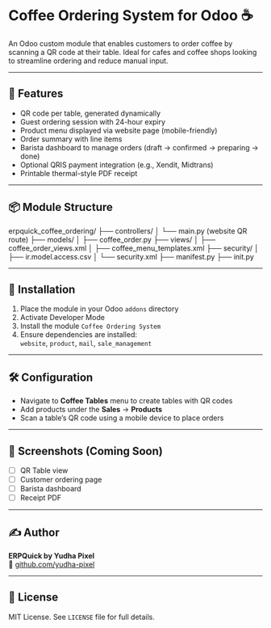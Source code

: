 # Coffee Ordering System for Odoo ☕️

An Odoo custom module that enables customers to order coffee by scanning a QR code at their table. Ideal for cafes and coffee shops looking to streamline ordering and reduce manual input.

---

## 🔧 Features

- QR code per table, generated dynamically
- Guest ordering session with 24-hour expiry
- Product menu displayed via website page (mobile-friendly)
- Order summary with line items
- Barista dashboard to manage orders (draft → confirmed → preparing → done)
- Optional QRIS payment integration (e.g., Xendit, Midtrans)
- Printable thermal-style PDF receipt

---

## 📦 Module Structure

erpquick_coffee_ordering/
├── controllers/
│ └── main.py (website QR route)
├── models/
│ ├── coffee_order.py
├── views/
│ ├── coffee_order_views.xml
│ ├── coffee_menu_templates.xml
├── security/
│ ├── ir.model.access.csv
│ └── security.xml
├── manifest.py
├── init.py

---

## 🚀 Installation

1. Place the module in your Odoo `addons` directory
2. Activate Developer Mode
3. Install the module `Coffee Ordering System`
4. Ensure dependencies are installed:  
   `website`, `product`, `mail`, `sale_management`

---

## 🛠️ Configuration

- Navigate to **Coffee Tables** menu to create tables with QR codes
- Add products under the **Sales** → **Products**
- Scan a table’s QR code using a mobile device to place orders

---

## 📸 Screenshots (Coming Soon)
- [ ] QR Table view
- [ ] Customer ordering page
- [ ] Barista dashboard
- [ ] Receipt PDF

---

## ✍️ Author

**ERPQuick by Yudha Pixel**  
🔗 [github.com/yudha-pixel](https://github.com/yudha-pixel)

---

## 📄 License

MIT License. See `LICENSE` file for full details.
